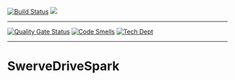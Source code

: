 [![Build Status](https://travis-ci.org/alevin/SwerveDriveSpark.svg?branch=master)](https://travis-ci.org/alevin/SwerveDriveSpark)
[![][shippable img]][shippable]

***

[![Quality Gate Status](https://sonarcloud.io/api/project_badges/measure?project=alevin_SwerveDriveSpark&metric=alert_status)](https://sonarcloud.io/dashboard?id=alevin_SwerveDriveSpark)
[![Code Smells](https://sonarcloud.io/api/project_badges/measure?project=alevin_SwerveDriveSpark&metric=code_smells)](https://sonarcloud.io/dashboard?id=alevin_SwerveDriveSpark)
[![Tech Dept](https://sonarcloud.io/api/project_badges/measure?project=alevin_SwerveDriveSpark&metric=sqale_index)](https://sonarcloud.io/dashboard?id=alevin_SwerveDriveSpark)

***


# SwerveDriveSpark




[shippable]: https://app.shippable.com/projects/5c6e2d6453298007006ae03d
[shippable img]: https://img.shields.io/shippable/5c6e2d6453298007006ae03d/master.svg?label=shippable
